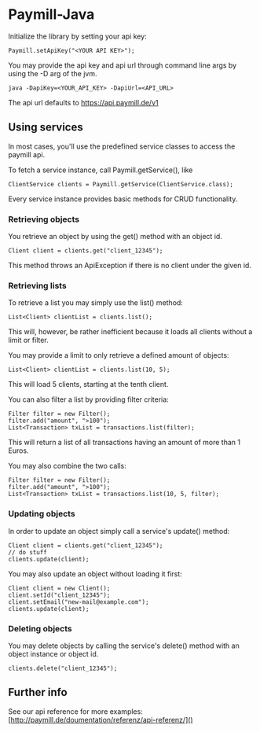 Paymill-Java
============

Initialize the library by setting your api key:

	Paymill.setApiKey("<YOUR API KEY>");

You may provide the api key and api url through command line args by using the
-D arg of the jvm.

	java -DapiKey=<YOUR_API_KEY> -DapiUrl=<API_URL>

The api url defaults to https://api.paymill.de/v1

Using services
--------------

In most cases, you'll use the predefined service classes to access the paymill api.

To fetch a service instance, call Paymill.getService(), like

	ClientService clients = Paymill.getService(ClientService.class);

Every service instance provides basic methods for CRUD functionality.

### Retrieving objects

You retrieve an object by using the get() method with an object id.

	Client client = clients.get("client_12345");

This method throws an ApiException if there is no client under the given id.

### Retrieving lists

To retrieve a list you may simply use the list() method:

	List<Client> clientList = clients.list();

This will, however, be rather inefficient because it loads all clients without a limit or filter.

You may provide a limit to only retrieve a defined amount of objects:

	List<Client> clientList = clients.list(10, 5);

This will load 5 clients, starting at the tenth client.

You can also filter a list by providing filter criteria:

	Filter filter = new Filter();
	filter.add("amount", ">100");
	List<Transaction> txList = transactions.list(filter);

This will return a list of all transactions having an amount of more than 1 Euros.

You may also combine the two calls:

	Filter filter = new Filter();
	filter.add("amount", ">100");
	List<Transaction> txList = transactions.list(10, 5, filter);

### Updating objects

In order to update an object simply call a service's update() method:

	Client client = clients.get("client_12345");
	// do stuff
	clients.update(client);

You may also update an object without loading it first:

	Client client = new Client();
	client.setId("client_12345");
	client.setEmail("new-mail@example.com");
	clients.update(client);

### Deleting objects

You may delete objects by calling the service's delete() method with an object instance or object id.

	clients.delete("client_12345");

Further info
------------

See our api reference for more examples: [http://paymill.de/doumentation/referenz/api-referenz/]()
